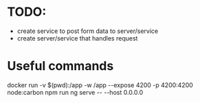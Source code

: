 # TODO:
- create service to post form data to server/service
- create server/service that handles request


# Useful commands
docker run -v $(pwd):/app -w /app --expose 4200 -p 4200:4200 node:carbon npm run ng serve -- --host 0.0.0.0